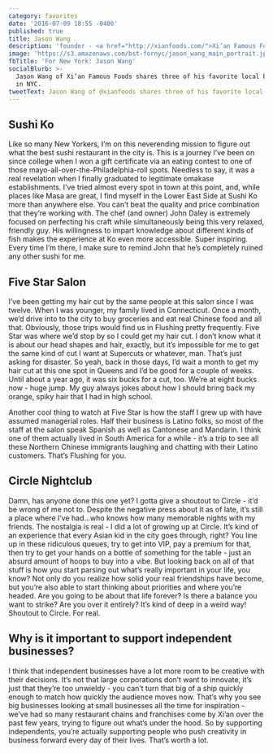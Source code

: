 ```yaml
---
category: favorites
date: '2016-07-09 18:55 -0400'
published: true
title: Jason Wang
description: 'founder - <a href="http://xianfoods.com/">Xi’an Famous Foods</a>'
image: 'https://s3.amazonaws.com/bst-fornyc/jason_wang_main_portrait.jpg'
fbTitle: 'For New York: Jason Wang'
socialBlurb: >-
  Jason Wang of Xi’an Famous Foods shares three of his favorite local businesses
  in NYC.
tweetText: Jason Wang of @xianfoods shares three of his favorite local businesses in NYC
---
```

## Sushi Ko
Like so many New Yorkers, I’m on this neverending mission to figure out what the best sushi restaurant in the city is. This is a journey I’ve been on since college when I won a gift certificate via an eating contest to one of those mayo-all-over-the-Philadelphia-roll spots. Needless to say, it was a real revelation when I finally graduated to legitimate omakase establishments. I’ve tried almost every spot in town at this point, and, while places like Masa are great, I find myself in the Lower East Side at Sushi Ko more than anywhere else. You can’t beat the quality and price combination that they’re working with. The chef (and owner) John Daley is extremely focused on perfecting his craft while simultaneously being this very relaxed, friendly guy. His willingness to impart knowledge about different kinds of fish makes the experience at Ko even more accessible. Super inspiring. Every time I’m there, I make sure to remind John that he’s completely ruined any other sushi for me.    

## Five Star Salon
I’ve been getting my hair cut by the same people at this salon since I was twelve. When I was younger, my family lived in Connecticut. Once a month, we’d drive into to the city to buy groceries and eat real Chinese food and all that. Obviously, those trips would find us in Flushing pretty frequently. Five Star was where we’d stop by so I could get my hair cut. I don’t know what it is about our head shapes and hair, exactly, but it’s impossible for me to get the same kind of cut I want at Supercuts or whatever, man. That’s just asking for disaster. So yeah, back in those days, I’d wait a month to get my hair cut at this one spot in Queens and I’d be good for a couple of weeks. Until about a year ago, it was six bucks for a cut, too. We’re at eight bucks now - huge jump. My guy always jokes about how I should bring back my orange, spiky hair that I had in high school. 

Another cool thing to watch at Five Star is how the staff I grew up with have assumed managerial roles. Half their business is Latino folks, so most of the staff at the salon speak Spanish as well as Cantonese and Mandarin. I think one of them actually lived in South America for a while - it’s a trip to see all these Northern Chinese immigrants laughing and chatting with their Latino customers. That’s Flushing for you.

## Circle Nightclub
Damn, has anyone done this one yet? I gotta give a shoutout to Circle - it’d be wrong of me not to. Despite the negative press about it as of late, it’s still a place where I’ve had...who knows how many memorable nights with my friends. The nostalgia is real - I did a lot of growing up at Circle. It’s kind of an experience that every Asian kid in the city goes through, right? You line up in these ridiculous queues, try to get into VIP, pay a premium for that, then try to get your hands on a bottle of something for the table - just an absurd amount of hoops to buy into a vibe. But looking back on all of that stuff is how you start parsing out what’s really important in your life, you know? Not only do you realize how solid your real friendships have become, but you’re also able to start thinking about priorities and where you’re headed. Are you going to be about that life forever? Is there a balance you want to strike? Are you over it entirely? It’s kind of deep in a weird way! Shoutout to Circle. For real.

## Why is it important to support independent businesses?
I think that independent businesses have a lot more room to be creative with their decisions. It’s not that large corporations don’t want to innovate, it’s just that they’re too unwieldy - you can’t turn that big of a ship quickly enough to match how quickly the audience moves now. That’s why you see big businesses looking at small businesses all the time for inspiration - we’ve had so many restaurant chains and franchises come by Xi’an over the past few years, trying to figure out what’s under the hood. So by supporting independents, you’re actually supporting people who push creativity in business forward every day of their lives. That’s worth a lot.
